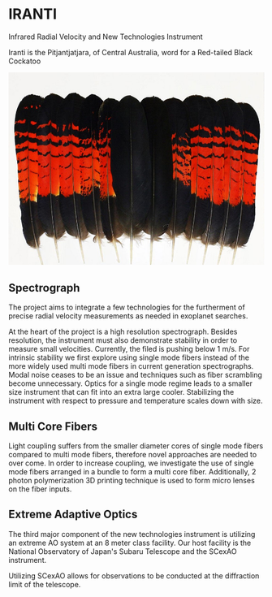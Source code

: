 # IRANTI
Infrared Radial Velocity and New Technologies Instrument

Iranti is the Pitjantjatjara, of Central Australia, word for a Red-tailed Black Cockatoo

![Iranti Feathers](https://raw.githubusercontent.com/mq-astrolab/IRANTI/master/iranti-feathers-red.jpg?s=500)

## Spectrograph

The project aims to integrate a few technologies for the furtherment of precise radial velocity measurements as needed in exoplanet searches.

At the heart of the project is a high resolution spectrograph. Besides resolution, the instrument must also demonstrate stability in order to measure small velocities. Currently, the filed is pushing below 1 m/s. For intrinsic stability we first explore using single mode fibers instead of the more widely used multi mode fibers in current generation spectrographs. Modal noise ceases to be an issue and techniques such as fiber scrambling become unnecessary. Optics for a single mode regime leads to a smaller size instrument that can fit into an extra large cooler. Stabilizing the instrument with respect to pressure and temperature scales down with size.

## Multi Core Fibers

Light coupling suffers from the smaller diameter cores of single mode fibers compared to multi mode fibers, therefore novel approaches are needed to over come. In order to increase coupling, we investigate the use of single mode fibers arranged in a bundle to form a multi core fiber. Additionally, 2 photon polymerization 3D printing technique is used to form micro lenses on the fiber inputs.

## Extreme Adaptive Optics

The third major component of the new technologies instrument is utilizing an extreme AO system at an 8 meter class facility. Our host facility is the National Observatory of Japan's Subaru Telescope and the SCexAO instrument.

Utilizing SCexAO allows for observations to be conducted at the diffraction limit of the telescope.
